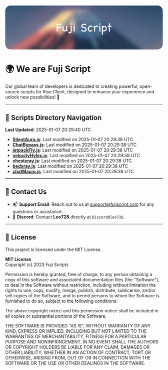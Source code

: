 ![Banner](.github/b.webp)

# 🌍 **We are Fuji Script**

Our global team of developers is dedicated to creating powerful, open-source scripts for Rise Client, designed to enhance your experience and unlock new possibilities! 🌟

---
<!-- SCRIPTS_NAVIGATION_START -->
## 📂 **Scripts Directory Navigation**

**Last Updated**: 2025-01-07 20:29:40 UTC

- **[SilentAura.js](scripts/SilentAura.js)**: Last modified on 2025-01-07 20:29:38 UTC
- **[ChatBypass.js](scripts/ChatBypass.js)**: Last modified on 2025-01-07 20:29:38 UTC
- **[jetpackFly.js](scripts/jetpackFly.js)**: Last modified on 2025-01-07 20:29:38 UTC
- **[velocityHylex.js](scripts/velocityHylex.js)**: Last modified on 2025-01-07 20:29:38 UTC
- **[chestxray.js](scripts/chestxray.js)**: Last modified on 2025-01-07 20:29:38 UTC
- **[bedxray.js](scripts/bedxray.js)**: Last modified on 2025-01-07 20:29:38 UTC
- **[chatMacro.js](scripts/chatMacro.js)**: Last modified on 2025-01-07 20:29:38 UTC

<!-- SCRIPTS_NAVIGATION_END -->

---

## 💬 **Contact Us**  
- 📬 **Support Email**: Reach out to us at [support@fujiscript.com](mailto:support@fujiscript.com) for any questions or assistance.  
- 💬 **Discord**: Contact **Leo728** directly at `Discord@leo728`.

---

## 📜 **License**

This project is licensed under the MIT License.  

**MIT License**  
Copyright (c) 2023 Fuji Scripts  

Permission is hereby granted, free of charge, to any person obtaining a copy of this software and associated documentation files (the "Software"), to deal in the Software without restriction, including without limitation the rights to use, copy, modify, merge, publish, distribute, sublicense, and/or sell copies of the Software, and to permit persons to whom the Software is furnished to do so, subject to the following conditions:  

The above copyright notice and this permission notice shall be included in all copies or substantial portions of the Software.  

THE SOFTWARE IS PROVIDED "AS IS", WITHOUT WARRANTY OF ANY KIND, EXPRESS OR IMPLIED, INCLUDING BUT NOT LIMITED TO THE WARRANTIES OF MERCHANTABILITY, FITNESS FOR A PARTICULAR PURPOSE AND NONINFRINGEMENT. IN NO EVENT SHALL THE AUTHORS OR COPYRIGHT HOLDERS BE LIABLE FOR ANY CLAIM, DAMAGES OR OTHER LIABILITY, WHETHER IN AN ACTION OF CONTRACT, TORT OR OTHERWISE, ARISING FROM, OUT OF OR IN CONNECTION WITH THE SOFTWARE OR THE USE OR OTHER DEALINGS IN THE SOFTWARE.  
